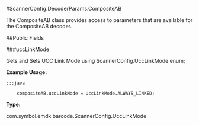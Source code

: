 #ScannerConfig.DecoderParams.CompositeAB

The CompositeAB class provides access to parameters that are
 available for the CompositeAB decoder.



##Public Fields

###uccLinkMode

Gets and Sets UCC Link Mode using ScannerConfig.UccLinkMode enum;









**Example Usage:**

	:::java

	 	compositeAB.uccLinkMode = UccLinkMode.ALWAYS_LINKED;


**Type:**

com.symbol.emdk.barcode.ScannerConfig.UccLinkMode
